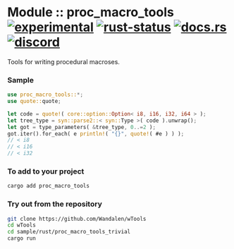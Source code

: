 # Module :: proc_macro_tools [![experimental](https://img.shields.io/badge/stability-experimental-orange.svg)](https://github.com/emersion/stability-badges#experimental) [![rust-status](https://github.com/Wandalen/wTools/actions/workflows/ModuleProcMacroToolsPush.yml/badge.svg)](https://github.com/Wandalen/wTools/actions/workflows/ModuleProcMacroToolsPush.yml) [![docs.rs](https://img.shields.io/docsrs/proc_macro_tools?color=e3e8f0&logo=docs.rs)](https://docs.rs/proc_macro_tools) [![discord](https://img.shields.io/discord/872391416519737405?color=e3e8f0&logo=discord&logoColor=e3e8f0)](https://discord.gg/JwTG6d2b)

Tools for writing procedural macroses.

### Sample

```rust
use proc_macro_tools::*;
use quote::quote;

let code = quote!( core::option::Option< i8, i16, i32, i64 > );
let tree_type = syn::parse2::< syn::Type >( code ).unwrap();
let got = type_parameters( &tree_type, 0..=2 );
got.iter().for_each( e println!( "{}", quote!( #e ) ) );
// < i8
// < i16
// < i32
```

### To add to your project

```sh
cargo add proc_macro_tools
```

### Try out from the repository

```sh
git clone https://github.com/Wandalen/wTools
cd wTools
cd sample/rust/proc_macro_tools_trivial
cargo run
```
